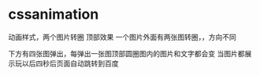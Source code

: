 # cssanimation
动画样式，两个图片转圈
顶部效果
一个图片外面有两张图转圈，，方向不同

下方有四张图弹出，每弹出一张图顶部圆圈图内的图片和文字都会变
当图片都展示玩以后四秒后页面自动跳转到百度
